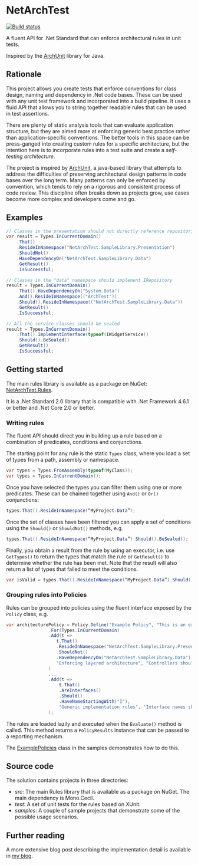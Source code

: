 ﻿# NetArchTest

[![Build status](https://dev.azure.com/ben-morris-uk/Open-Source/_apis/build/status/NetArchTest-CI-Build)](https://dev.azure.com/ben-morris-uk/Open-Source/_build/latest?definitionId=2)

A fluent API for .Net Standard that can enforce architectural rules in unit tests. 

Inspired by the [ArchUnit](https://www.archunit.org/) library for Java.

## Rationale

This project allows you create tests that enforce conventions for class design, naming and dependency in .Net code bases. These can be used with any unit test framework and incorporated into a build pipeline. It uses a fluid API that allows you to string together readable rules that can be used in test assertions.

There are plenty of static analysis tools that can evaluate application structure, but they are aimed more at enforcing generic best practice rather than application-specific conventions. The better tools in this space can be press-ganged into creating custom rules for a specific architecture, but the intention here is to incorporate rules into a test suite and create a *self-testing architecture*.

The project is inspired by [ArchUnit](https://www.archunit.org/), a java-based library that attempts to address the difficulties of preserving architectural design patterns in code bases over the long term. Many patterns can only be enforced by convention, which tends to rely on a rigorous and consistent process of code review. This discipline often breaks down as projects grow, use cases become more complex and developers come and go. 

## Examples

```csharp
// Classes in the presentation should not directly reference repositories
var result = Types.InCurrentDomain()
    .That()
    .ResideInNamespace("NetArchTest.SampleLibrary.Presentation")
    .ShouldNot()
    .HaveDependencyOn("NetArchTest.SampleLibrary.Data")
    .GetResult()
    .IsSuccessful;

// Classes in the "data" namespace should implement IRepository
result = Types.InCurrentDomain()
    .That().HaveDependencyOn("System.Data")
    .And().ResideInNamespace(("ArchTest"))
    .Should().ResideInNamespace(("NetArchTest.SampleLibrary.Data"))
    .GetResult()
    .IsSuccessful;

// All the service classes should be sealed
result = Types.InCurrentDomain()
    .That().ImplementInterface(typeof(IWidgetService))
    .Should().BeSealed()
    .GetResult()
    .IsSuccessful;
```

## Getting started

The main rules library is available as a package on NuGet: [NetArchTest.Rules](https://www.nuget.org/packages/NetArchTest.Rules/).

It is a .Net Standard 2.0 library that is compatible with .Net Framework 4.6.1 or better and .Net Core 2.0 or better.

### Writing rules

The fluent API should direct you in building up a rule based on a combination of predicates, conditions and conjunctions. 

The starting point for any rule is the static `Types` class, where you load a set of types from a path, assembly or namespace.

```csharp
var types = Types.FromAssembly(typeof(MyClass));
var types = Types.InCurrentDomain();
```
Once you have selected the types you can filter them using one or more predicates. These can be chained together using `And()` or `Or()` conjunctions:
```csharp
types.That().ResideInNamespace(“MyProject.Data”);
```
Once the set of classes have been filtered you can apply a set of conditions using the `Should()` or `ShouldNot()` methods, e.g.
```csharp
types.That().ResideInNamespace(“MyProject.Data”).Should().BeSealed();
```
Finally, you obtain a result from the rule by using an executor, i.e. use `GetTypes()` to return the types that match the rule or `GetResult()` to determine whether the rule has been met. Note that the result will also return a list of types that failed to meet the conditions.
```csharp
var isValid = types.That().ResideInNamespace(“MyProject.Data”).Should().BeSealed().GetResult().IsSuccessful;
```

### Grouping rules into Policies

Rules can be grouped into policies using the fluent interface exposed by the `Policy` class, e.g. 

```csharp
var architecturePolicy = Policy.Define("Example Policy", "This is an example policy")
                .For(Types.InCurrentDomain)
                .Add(t =>
                   t.That()
                   .ResideInNamespace("NetArchTest.SampleLibrary.Presentation")
                   .ShouldNot()
                   .HaveDependencyOn("NetArchTest.SampleLibrary.Data"),
                   "Enforcing layered architecture", "Controllers should not directly reference repositories"
                )
                ...
                .Add(t =>
                    t.That()
                    .AreInterfaces()
                    .Should()
                    .HaveNameStartingWith("I"),
                    "Generic implementation rules", "Interface names should start with an 'I'"
                );

```
The rules are loaded lazily and executed when the `Evaluate()` method is called. This method returns a `PolicyResults` instance that can be passed to a reporting mechanism.

The [ExamplePolicies](https://github.com/BenMorris/NetArchTest/blob/master/samples/NetArchTest.SampleRules/ExamplePolicies.cs) class in the samples demonstrates how to do this.

## Source code

The solution contains projects in three directories:

 - *src*: The main Rules library that is available as a package on NuGet. The main dependency is Mono.Cecil.
 - *test*: A set of unit tests for the rules based on XUnit.
 - *samples*: A couple of sample projects that demonstrate some of the possible usage scenarios.

## Further reading

A more extensive blog post describing the implementation detail is available in [my blog](https://www.ben-morris.com/writing-archunit-style-tests-for-net-and-c-for-self-testing-architectures).